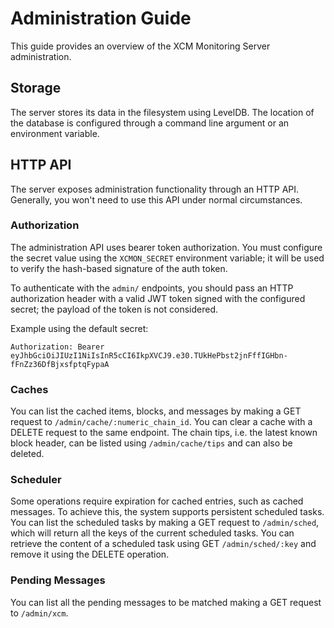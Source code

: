 # Administration Guide

This guide provides an overview of the XCM Monitoring Server administration.

## Storage

The server stores its data in the filesystem using LevelDB. The location of the database is configured through a command line argument or an environment variable.

## HTTP API

The server exposes administration functionality through an HTTP API. Generally, you won't need to use this API under normal circumstances.

### Authorization

The administration API uses bearer token authorization. You must configure the secret value using the `XCMON_SECRET` environment variable; it will be used to verify the hash-based signature of the auth token.

To authenticate with the `admin/` endpoints, you should pass an HTTP authorization header with a valid JWT token signed with the configured secret; the payload of the token is not considered.

Example using the default secret:
```
Authorization: Bearer eyJhbGciOiJIUzI1NiIsInR5cCI6IkpXVCJ9.e30.TUkHePbst2jnFffIGHbn-fFnZz36DfBjxsfptqFypaA
```

### Caches

You can list the cached items, blocks, and messages by making a GET request to `/admin/cache/:numeric_chain_id`.
You can clear a cache with a DELETE request to the same endpoint.
The chain tips, i.e. the latest known block header, can be listed using `/admin/cache/tips` and can also be deleted.

### Scheduler

Some operations require expiration for cached entries, such as cached messages. To achieve this, the system supports persistent scheduled tasks.
You can list the scheduled tasks by making a GET request to `/admin/sched`, which will return all the keys of the current scheduled tasks.
You can retrieve the content of a scheduled task using GET `/admin/sched/:key` and remove it using the DELETE operation.

### Pending Messages

You can list all the pending messages to be matched making a GET request to `/admin/xcm`.

